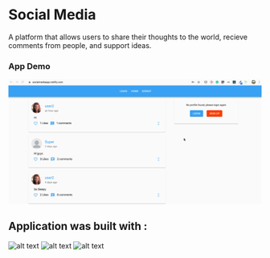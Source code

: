 # Social Media
A platform that allows users to share their thoughts to the world, recieve comments from people, and support ideas.

### App Demo
![](socialmediademo.gif)

## Application was built with : 
<img src="https://d2eip9sf3oo6c2.cloudfront.net/tags/images/000/000/026/square_256/react.png" alt="alt text" width="100" height="100">
<img src="https://res-1.cloudinary.com/crunchbase-production/image/upload/c_lpad,h_256,w_256,f_auto,q_auto:eco/v1478529687/zaeoysnccrafp3ikx5or.png" alt="alt text" width="100" height="100">
<img src="https://images.opencollective.com/material-ui/381e99c/logo/256.png" alt="alt text" width="100" height="100">


